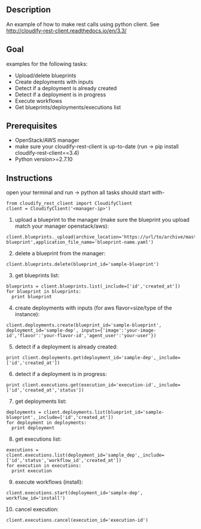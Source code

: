 ## Description ##

An example of how to make rest calls using python client.
See http://cloudify-rest-client.readthedocs.io/en/3.3/

## Goal ##

examples for the following tasks:
+ Upload/delete blueprints
+ Create deployments with inputs
+ Detect if a deployment is already created
+ Detect if a deployment is in progress
+ Execute workflows
+ Get blueprints/deployments/executions list

## Prerequisites ##

+ OpenStack/AWS manager
+ make sure your cloudify-rest-client is up-to-date (run -> pip install cloudify-rest-client==3.4)
+ Python version>=2.7.10

## Instructions ##

open your terminal and run -> python
all tasks should start with-
```
from cloudify_rest_client import CloudifyClient
client = CloudifyClient('<manager-ip>')
```

1) upload a blueprint to the manager (make sure the blueprint you upload match your manager openstack/aws):
```
client.blueprints._upload(archive_location='https://url/to/archive/master.zip',blueprint_id='sample-blueprint',application_file_name='blueprint-name.yaml')
```

2) delete a blueprint from the manager:
```
client.blueprints.delete(blueprint_id='sample-blueprint')
```

3) get blueprints list:
```
blueprints = client.blueprints.list(_include=['id','created_at'])
for blueprint in blueprints:
  print blueprint
```

4) create deployments with inputs (for aws flavor=size/type of the instance):
```
client.deployments.create(blueprint_id='sample-blueprint', deployment_id='sample-dep', inputs={'image':'your-image-id','flavor':'your-flavor-id','agent_user':'your-user'})
```

5) detect if a deployment is already created:

```
print client.deployments.get(deployment_id='sample-dep',_include=['id','created_at'])
```

6) detect if a deployment is in progress:

```
print client.executions.get(execution_id='execution-id',_include=['id','created_at','status'])
```

7) get deployments list:
```
deployments = client.deployments.list(blueprint_id='sample-blueprint',_include=['id','created_at'])
for deployment in deployments:
  print deployment
```

8) get executions list:
```
executions = client.executions.list(deployment_id='sample_dep',_include=['id','status','workflow_id','created_at'])
for execution in executions:
  print execution
```

9) execute workflows (install):
```
client.executions.start(deployment_id='sample-dep', workflow_id='install')
```

10) cancel execution:
```
client.executions.cancel(execution_id='execution-id')
```